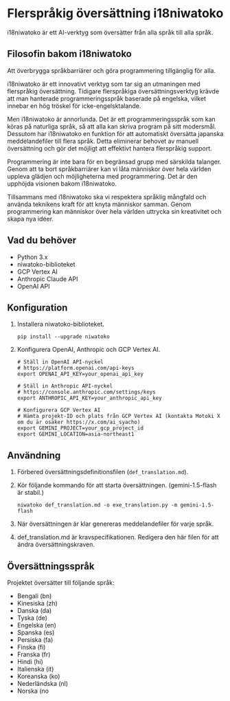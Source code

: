 # Flerspråkig översättning i18niwatoko

i18niwatoko är ett AI-verktyg som översätter från alla språk till alla språk.

## Filosofin bakom i18niwatoko

Att överbrygga språkbarriärer och göra programmering tillgänglig för alla.

i18niwatoko är ett innovativt verktyg som tar sig an utmaningen med flerspråkig översättning. Tidigare flerspråkiga översättningsverktyg krävde att man hanterade programmeringsspråk baserade på engelska, vilket innebar en hög tröskel för icke-engelsktalande.

Men i18niwatoko är annorlunda. Det är ett programmeringsspråk som kan köras på naturliga språk, så att alla kan skriva program på sitt modersmål. Dessutom har i18niwatoko en funktion för att automatiskt översätta japanska meddelandefiler till flera språk. Detta eliminerar behovet av manuell översättning och gör det möjligt att effektivt hantera flerspråkig support.

Programmering är inte bara för en begränsad grupp med särskilda talanger. Genom att ta bort språkbarriärer kan vi låta människor över hela världen uppleva glädjen och möjligheterna med programmering. Det är den upphöjda visionen bakom i18niwatoko.

Tillsammans med i18niwatoko ska vi respektera språklig mångfald och använda teknikens kraft för att knyta människor samman. Genom programmering kan människor över hela världen uttrycka sin kreativitet och skapa nya idéer.

## Vad du behöver

- Python 3.x
- niwatoko-biblioteket
- GCP Vertex AI
- Anthropic Claude API
- OpenAI API

## Konfiguration

1. Installera niwatoko-biblioteket.

   ```
   pip install --upgrade niwatoko
   ```

2. Konfigurera OpenAI, Anthropic och GCP Vertex AI.

   ```
   # Ställ in OpenAI API-nyckel
   # https://platform.openai.com/api-keys
   export OPENAI_API_KEY=your_openai_api_key
   
   # Ställ in Anthropic API-nyckel
   # https://console.anthropic.com/settings/keys
   export ANTHROPIC_API_KEY=your_anthropic_api_key
   
   # Konfigurera GCP Vertex AI
   # Hämta projekt-ID och plats från GCP Vertex AI (kontakta Motoki X om du är osäker https://x.com/ai_syacho)
   export GEMINI_PROJECT=your_gcp_project_id
   export GEMINI_LOCATION=asia-northeast1
   ```

## Användning

1. Förbered översättningsdefinitionsfilen (`def_translation.md`).

2. Kör följande kommando för att starta översättningen. (gemini-1.5-flash är stabil.)

   ```
   niwatoko def_translation.md -o exe_translation.py -m gemini-1.5-flash
   ```

3. När översättningen är klar genereras meddelandefiler för varje språk.

4. def_translation.md är kravspecifikationen. Redigera den här filen för att ändra översättningskraven.

## Översättningsspråk

Projektet översätter till följande språk:

- Bengali (bn)
- Kinesiska (zh)
- Danska (da)
- Tyska (de)
- Engelska (en)
- Spanska (es)
- Persiska (fa)
- Finska (fi)
- Franska (fr)
- Hindi (hi)
- Italienska (it)
- Koreanska (ko)
- Nederländska (nl)
- Norska (no